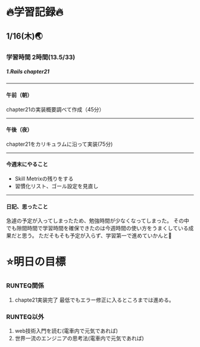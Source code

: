 # 🔥学習記録🔥
## 1/16(木)🌏
### 学習時間  2時間(13.5/33)
##### 1.Rails chapter21

***
#### 午前（朝）
chapter21の実装概要調べて作成（45分）

***
#### 午後（夜）
chapter21をカリキュラムに沿って実装(75分)

***
#### 今週末にやること
- Skill Metrixの残りをする
- 習慣化リスト、ゴール設定を見直し

***
#### 日記、思ったこと
急遽の予定が入ってしまったため、勉強時間が少なくなってしまった。
その中でも隙間時間で学習時間を確保できたのは今週時間の使い方をうまくしている成果だと思う。
ただそもそも予定が入らず、学習第一で進めていかんと💪

# ⭐️明日の目標
### RUNTEQ関係
1. chapte21実装完了 最低でもエラー修正に入るところまでは進める。

### RUNTEQ以外
1. web技術入門を読む(電車内で元気であれば)
2. 世界一流のエンジニアの思考法(電車内で元気であれば)
